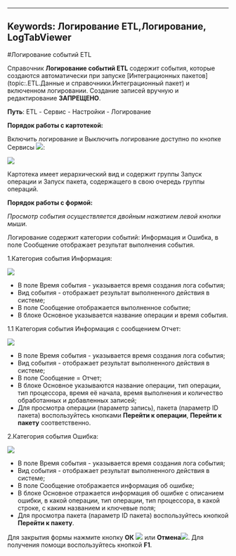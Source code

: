 ﻿
---
Keywords: Логирование ETL,Логирование, LogTabViewer
---



#Логирование событий  ETL

Справочник **Логирование событий  ETL** содержит события, которые создаются автоматически при запуске [Интеграционных пакетов](topic:.ETL.Данные и справочники.Интеграционный пакет) и включенном логировании. Создание записей вручную и редактирование **ЗАПРЕЩЕНО**.

**Путь**:  ETL - Сервис - Настройки - Логирование


**Порядок работы с картотекой:**

Включить логирование и Выключить логирование доступно по кнопке Сервисы ![](topic:Integration.AddFiles.Buttons.Btn_Services.png):

![](topic:.AddFiles.Screenshot_11434.jpg)

Картотека имеет иерархический вид и содержит группы Запуск операции и Запуск пакета, содержащего в свою очередь группы операций.




**Порядок работы с формой:**

*Просмотр события осуществляется двойным нажатием левой кнопки мыши.*



Логирование содержит категории событий: Информация и Ошибка, в  поле Сообщение отображает результат выполнения события.


1.Категория события Информация:

![](topic:.AddFiles.Screenshot_11436.jpg)

* В поле Время события - указывается время создания лога события;
* Вид события - отображает результат выполненного действия в системе;
* В поле Сообщение отображается выполненное событие;
* В блоке Основное указывается название операции и время события.

1.1  Категория события Информация с сообщением Отчет:

![](topic:.AddFiles.Screenshot_11437.jpg)

* В поле Время события - указывается время создания лога события;
* Вид события - отображает результат выполненного действия в системе;
* В поле Сообщение = Отчет;
* В блоке Основное указываются название операции, тип операции, тип процессора, время её начала, время выполнения и количество обработанных и добавленных записей;
* Для просмотра операции (параметр запись), пакета (параметр ID пакета) воспользуйтесь кнопками **Перейти к операции**, **Перейти к пакету** соответственно.


2.Категория события Ошибка:


![](topic:.AddFiles.Screenshot_11438.jpg)


* В поле Время события - указывается время создания лога события;
* Вид события - отображает результат выполненного действия в системе;
* В поле Сообщение отображается информация об ошибке;
* В блоке Основное отражается информация об ошибке с описанием ошибки, в какой операции, тип операции, тип процессора, в какой строке, с каким названием и ключевые поля;
* Для просмотра пакета (параметр ID пакета) воспользуйтесь кнопкой  **Перейти к пакету**.



Для закрытия формы нажмите кнопку **ОК** ![](topic:Com.AddFiles.Buttons.Btn_Post.png) или  **Отмена**![](topic:Integration.AddFiles.Buttons.BtnCloseCancel.png). Для получения помощи воспользуйтесь кнопкой  **F1**.

